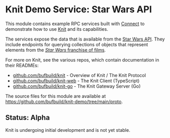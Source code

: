 # Knit Demo Service: Star Wars API

This module contains example RPC services built with [Connect][connect]
to demonstrate how to use [Knit][knit] and its capabilities.

The services expose the data that is available from the [Star Wars API][swapi].
They include endpoints for querying collections of objects that represent
elements from the [_Star Wars_ franchise of films][films].

For more on Knit, see the various repos, which contain documentation in
their READMEs:
* [github.com/bufbuild/knit][knit] - Overview of Knit / The Knit Protocol
* [github.com/bufbuild/knit-web][knit-web] - The Knit Client (TypeScript)
* [github.com/bufbuild/knit-go][knit-go] - The Knit Gateway Server (Go)

The source files for this module are available at
https://github.com/bufbuild/knit-demo/tree/main/proto.

## Status: Alpha

Knit is undergoing initial development and is not yet stable.

[connect]: https://github.com/bufbuild/connect-go
[knit]: https://github.com/bufbuild/knit
[knit-web]: https://github.com/bufbuild/knit-web
[knit-go]: https://github.com/bufbuild/knit-go
[swapi]: https://swapi.dev
[films]: https://en.wikipedia.org/wiki/List_of_Star_Wars_films
